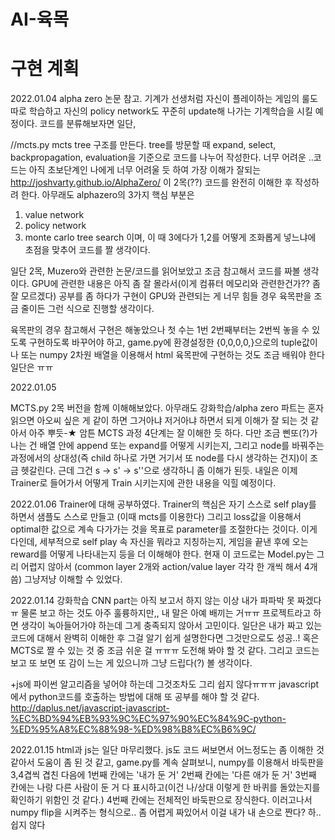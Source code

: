 # AI-육목

# 구현 계획

2022.01.04
alpha zero 논문 참고. 기계가 선생처럼 자신이 플레이하는 게임의 룰도 따로 학습하고 자신의 policy network도 꾸준히 update해 나가는 기계학습을 시킬 예정이다.
코드를 분류해보자면 일단,

//mcts.py
mcts tree 구조를 만든다.
tree를 방문할 때 expand, select, backpropagation, evaluation을 기준으로 코드를 나누어 작성한다.
너무 어려운 ..코드는 아직 초보단계인 나에게 너무 어려울 듯 하여 가장 이해가 잘되는 
http://joshvarty.github.io/AlphaZero/ 이 2목(??) 코드를 완전히 이해한 후 작성하려 한다.
아무래도 alphazero의 3가지 핵심 부분은
1. value network
2. policy network
3. monte carlo tree search 
이며, 이 때 3에다가 1,2를 어떻게 조화롭게 넣느냐에 초점을 맞추어 코드를 짤 생각이다.

일단 2목, Muzero와 관련한 논문/코드를 읽어보았고 조금 참고해서 코드를 짜볼 생각이다.
GPU에 관련한 내용은 아직 좀 잘 몰라서(이게 컴퓨터 메모리와 관련한건가?? 좀 잘 모르겠다) 공부를 좀 하다가 구현이 GPU와 관련되는 게 너무 힘들 경우 육목판을
조금 줄이든 그런 식으로 진행할 생각이다.

육목판의 경우 참고해서 구현은 해놓았으나 첫 수는 1번 2번째부터는 2번씩 놓을 수 있도록 구현하도록 바꾸어야 하고,
game.py에 환경설정한 {0,0,0,0,}으로의 tuple값이나 또는 numpy 2차원 배열을 이용해서 html 육목판에 구현하는 것도 조금 배워야 한다 일단은 ㅠㅠ

2022.01.05

MCTS.py 2목 버전을 함께 이해해보았다. 아무래도 강화학습/alpha zero 파트는 혼자 읽으면 아오씨 싶은 게 같이 하면 그거아냐 저거아냐 하면서 되게 이해가 잘 되는 것 같아서 아주 뿌듯-★
암튼 MCTS 과정 4단계는 잘 이해한 듯 하다.
다만 조금 삔또(?)가 나는 건 배열 안에 append 또는 expand를 어떻게 시키는지, 그리고 node를 바꿔주는 과정에서의 상대성(즉 child 하나로 가면 거기서 또 node를 다시 생각하는 건지)이 조금 헷갈린다. 근데 그건 s -> s' -> s''으로 생각하니 좀 이해가 된듯.
내일은 이제 Trainer로 들어가서 어떻게 Train 시키는지에 관한 내용을 익힐 예정이다. 

2022.01.06
Trainer에 대해 공부하였다. Trainer의 핵심은 자기 스스로 self play를 하면서 샘플도 스스로 만들고 (이때 mcts를 이용한다) 그리고 loss값을 이용해서 optimal한 값으로 계속 다가가는 것을 목표로 parameter를 조절한다는 것이다. 이게 다인데, 세부적으로 self play 속 자신을 뭐라고 지칭하는지, 게임을 끝낸 후에 오는 reward를 어떻게 나타내는지 등을 더 이해해야 한다. 
현재 이 코드로는 Model.py는 그리 어렵지 않아서 (common layer 2개와 action/value layer 각각 한 개씩 해서 4개 씀) 그냥저냥 이해할 수 있었다.

2022.01.14
강화학습 CNN part는 아직 보고서 하지 않는 이상 내가 파파박 못 짜겠다ㅠ
물론 보고 하는 것도 아주 훌륭하지만,, 내 말은 아예 배끼는 거ㅠㅠ
프로젝트라고 하면 생각이 녹아들어가야 하는데 그게 충족되지 않아서 고민이다.
일단은 내가 짜고 있는 코드에 대해서 완벽히 이해한 후 그걸 알기 쉽게 설명한다면 그것만으로도 성공..!
혹은 MCTS로 짤 수 있는 것 중 조금 쉬운 걸 ㅠㅠㅠ 도전해 봐야 할 것 같다.
그리고 코드는 보고 또 보면 또 감이 느는 게 있으니까 그냥 드립다(?) 볼 생각이다.

+js에 파이썬 알고리즘을 넣어야 하는데 그것조차도 그리 쉽지 않다ㅠㅠㅠ javascript에서 python코드를 호출하는 방법에 대해 또 공부를 해야 할 것 같다.
http://daplus.net/javascript-javascript-%EC%BD%94%EB%93%9C%EC%97%90%EC%84%9C-python-%ED%95%A8%EC%88%98-%ED%98%B8%EC%B6%9C/

2022.01.15
html과 js는 일단 마무리했다. js도 코드 써보면서 어느정도는 좀 이해한 것 같아서 도움이 좀 된 것 같고, game.py를 계속 살펴보니, numpy를 이용해서 바둑판을 3,4겹씩 겹친 다음에 1번째 칸에는 '내가 둔 거' 2번째 칸에는 '다른 애가 둔 거' 3번째 칸에는 나랑 다른 사람이 둔 거 다 표시하고(이건 나/상대 이렇게 한 바퀴를 돌았는지를 확인하기 위함인 것 같다.)
4번째 칸에는 전체적인 바둑판으로 장식한다. 이러고나서 numpy flip을 시켜주는 형식으로.. 좀 어렵게 짜있어서 이걸 내가 내 손으로 짠다? 하.. 쉽지 않다


